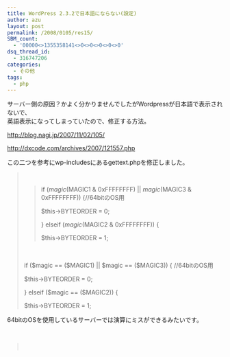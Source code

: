 ```yaml
---
title: WordPress 2.3.2で日本語にならない(設定)
author: azu
layout: post
permalink: /2008/0105/res15/
SBM_count:
  - '00000<>1355358141<>0<>0<>0<>0<>0'
dsq_thread_id:
  - 316747206
categories:
  - その他
tags:
  - php
---
```

サーバー側の原因？かよく分かりませんでしたがWordpressが日本語で表示されないで、  
英語表示になってしまっていたので、修正する方法。

<!--more-->

http://blog.nagi.jp/2007/11/02/105/

http://dxcode.com/archives/2007/121557.php

この二つを参考にwp-includesにあるgettext.phpを修正しました。

> <p align="left">
>   <strong><before></strong>
> </p>
> 
> <p align="left">
>   &nbsp;
> </p>
> 
> > if ($magic ($MAGIC1 & 0xFFFFFFFF) || $magic ($MAGIC3 & 0xFFFFFFFF)) {<span class="rem">//64bitのOS用</span>
> > 
> > $this->BYTEORDER = 0;
> > 
> > } elseif ($magic ($MAGIC2 & 0xFFFFFFFF)) {
> > 
> > $this->BYTEORDER = 1;
> 
> <p align="left">
>   <strong><after></strong>
> </p>
> 
> <p align="left">
>   &nbsp;
> </p>
> 
> <p class="alt">
>   <span class="kwrd">if</span> ($magic == ($MAGIC1) || $magic == ($MAGIC3)) { <span class="rem">//64bitのOS用</span>
> </p>
> 
> $<span class="kwrd">this</span>->BYTEORDER = 0;
> 
> <p class="alt">
>   } elseif ($magic == ($MAGIC2)) {
> </p>
> 
> $<span class="kwrd">this</span>->BYTEORDER = 1;

<p align="left">
  64bitのOSを使用しているサーバーでは演算にミスができるみたいです。
</p>

<p align="left">
  &nbsp;
</p>

> <p align="left">
>   &nbsp;
> </p>